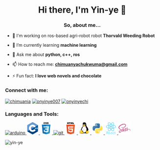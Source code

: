 <h1 align="center">Hi there, I'm Yin-ye 👋</h1>
<h3 align="center">So, about me...</h3>


- 🔭 I'm working on ros-based agri-robot robot **Thorvald Weeding Robot**

- 🌱 I’m currently learning **machine learning**

- 💬 Ask me about **python, c++, ros**

- 📫 How to reach me: **chimuanyachukwuma@gmail.com**

- ⚡ Fun fact: **I love web novels and chocolate**

<h3 align="left">Connect with me:</h3>
<p align="left">
<a href="https://twitter.com/chimuania" target="blank"><img align="center" src="https://cdn.jsdelivr.net/npm/simple-icons@3.0.1/icons/twitter.svg" alt="chimuania" height="30" width="40" /></a>
<a href="https://linkedin.com/in/onyinye007" target="blank"><img align="center" src="https://cdn.jsdelivr.net/npm/simple-icons@3.0.1/icons/linkedin.svg" alt="onyinye007" height="30" width="40" /></a>
<a href="https://www.leetcode.com/onyinyechi" target="blank"><img align="center" src="https://cdn.jsdelivr.net/npm/simple-icons@3.0.1/icons/leetcode.svg" alt="onyinyechi" height="30" width="40" /></a>
</p>

<h3 align="left">Languages and Tools:</h3>
<p align="left"> <a href="https://www.arduino.cc/" target="_blank"> <img src="https://cdn.worldvectorlogo.com/logos/arduino-1.svg" alt="arduino" width="40" height="40"/> </a> <a href="https://www.w3schools.com/cpp/" target="_blank"> <img src="https://raw.githubusercontent.com/devicons/devicon/master/icons/cplusplus/cplusplus-original.svg" alt="cplusplus" width="40" height="40"/> </a> <a href="https://www.w3schools.com/css/" target="_blank"> <img src="https://raw.githubusercontent.com/devicons/devicon/master/icons/css3/css3-original-wordmark.svg" alt="css3" width="40" height="40"/> </a> <a href="https://git-scm.com/" target="_blank"> <img src="https://www.vectorlogo.zone/logos/git-scm/git-scm-icon.svg" alt="git" width="40" height="40"/> </a> <a href="https://www.w3.org/html/" target="_blank"> <img src="https://raw.githubusercontent.com/devicons/devicon/master/icons/html5/html5-original-wordmark.svg" alt="html5" width="40" height="40"/> </a> <a href="https://www.linux.org/" target="_blank"> <img src="https://raw.githubusercontent.com/devicons/devicon/master/icons/linux/linux-original.svg" alt="linux" width="40" height="40"/> </a> <a href="https://www.python.org" target="_blank"> <img src="https://raw.githubusercontent.com/devicons/devicon/master/icons/python/python-original.svg" alt="python" width="40" height="40"/> </a> <a href="https://reactjs.org/" target="_blank"> <img src="https://raw.githubusercontent.com/devicons/devicon/master/icons/react/react-original-wordmark.svg" alt="react" width="40" height="40"/> </a> <a href="https://sass-lang.com" target="_blank"> <img src="https://raw.githubusercontent.com/devicons/devicon/master/icons/sass/sass-original.svg" alt="sass" width="40" height="40"/> </a> </p>

<p><img align="center" src="https://github-readme-stats.vercel.app/api/top-langs?username=yin-ye&show_icons=true&locale=en&layout=compact" alt="yin-ye" /></p>

